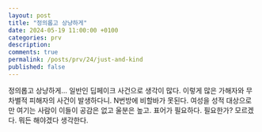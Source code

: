 ```yaml
--- 
layout: post
title: "정의롭고 상냥하게"
date: 2024-05-19 11:00:00 +0100
categories: prv
description: 
comments: true
permalink: /posts/prv/24/just-and-kind
published: false
---
```


정의롭고 상냥하게...
일반인 딥페이크 사건으로 생각이 많다. 이렇게 많은 가해자와 무차별적 피해자의 사건이 발생하다니.
N번방에 비할바가 못된다. 여성을 성적 대상으로만 여기는 사람이 이들이 
공감은 없고 울분은 높고. 표어가 필요하다. 필요한가? 모르겠다. 뭐든 해야겠다 생각한다.